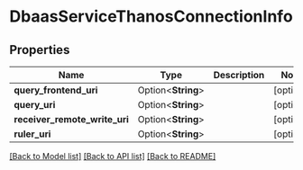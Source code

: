 # DbaasServiceThanosConnectionInfo

## Properties

Name | Type | Description | Notes
------------ | ------------- | ------------- | -------------
**query_frontend_uri** | Option<**String**> |  | [optional]
**query_uri** | Option<**String**> |  | [optional]
**receiver_remote_write_uri** | Option<**String**> |  | [optional]
**ruler_uri** | Option<**String**> |  | [optional]

[[Back to Model list]](../README.md#documentation-for-models) [[Back to API list]](../README.md#documentation-for-api-endpoints) [[Back to README]](../README.md)



